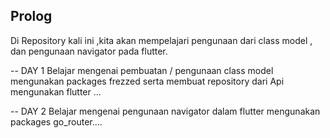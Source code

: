 ## Prolog 

Di Repository kali ini ,kita akan mempelajari pengunaan dari class model , dan pengunaan navigator pada flutter.

-- DAY 1
Belajar mengenai pembuatan / pengunaan class model mengunakan packages frezzed serta membuat repository dari Api mengunakan flutter ...

-- DAY 2
Belajar mengenai pengunaan navigator dalam flutter mengunakan packages go_router....


